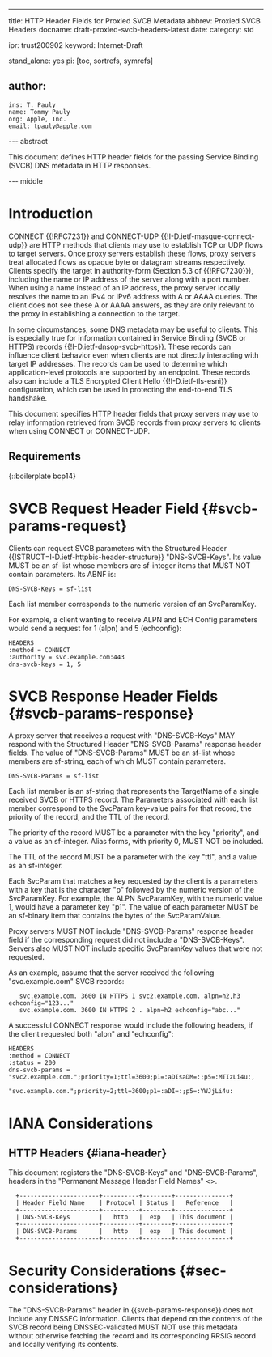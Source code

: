 ---
title: HTTP Header Fields for Proxied SVCB Metadata
abbrev: Proxied SVCB Headers
docname: draft-proxied-svcb-headers-latest
date:
category: std

ipr: trust200902
keyword: Internet-Draft

stand_alone: yes
pi: [toc, sortrefs, symrefs]

author:
 -
    ins: T. Pauly
    name: Tommy Pauly
    org: Apple, Inc.
    email: tpauly@apple.com

--- abstract

This document defines HTTP header fields for the passing Service Binding (SVCB) DNS metadata
in HTTP responses.

--- middle

# Introduction

CONNECT {{!RFC7231}} and CONNECT-UDP {{!I-D.ietf-masque-connect-udp}} are HTTP methods that
clients may use to establish TCP or UDP flows to target servers. Once proxy servers establish
these flows, proxy servers treat allocated flows as opaque byte or datagram streams respectively.
Clients specify the target in authority-form (Section 5.3 of {{!RFC7230}}), including the name or
IP address of the server along with a port number. When using a name instead of an IP address, the
proxy server locally resolves the name to an IPv4 or IPv6 address with A or AAAA queries. The
client does not see these A or AAAA answers, as they are only relevant to the proxy in establishing
a connection to the target.

In some circumstances, some DNS metadata may be useful to clients. This is especially true for
information contained in Service Binding (SVCB or HTTPS) records {{!I-D.ietf-dnsop-svcb-https}}.
These records can influence client behavior even when clients are not directly interacting with
target IP addresses. The records can be used to determine which application-level protocols
are supported by an endpoint. These records also can include a TLS Encrypted Client Hello
{{!I-D.ietf-tls-esni}} configuration, which can be used in protecting the end-to-end TLS handshake.

This document specifies HTTP header fields that proxy servers may use to relay information retrieved
from SVCB records from proxy servers to clients when using CONNECT or CONNECT-UDP.

## Requirements

{::boilerplate bcp14}

# SVCB Request Header Field {#svcb-params-request}

Clients can request SVCB parameters with the Structured Header
{{!STRUCT=I-D.ietf-httpbis-header-structure}} "DNS-SVCB-Keys". Its value MUST
be an sf-list whose members are sf-integer items that MUST NOT contain parameters. Its
ABNF is:

~~~ abnf
DNS-SVCB-Keys = sf-list
~~~

Each list member corresponds to the numeric version of an SvcParamKey.

For example, a client wanting to receive ALPN and ECH Config parameters would
send a request for 1 (alpn) and 5 (echconfig):

~~~ example
HEADERS
:method = CONNECT
:authority = svc.example.com:443
dns-svcb-keys = 1, 5
~~~

# SVCB Response Header Fields {#svcb-params-response}

A proxy server that receives a request with "DNS-SVCB-Keys" MAY respond with
the Structured Header "DNS-SVCB-Params" response header fields. The value of
"DNS-SVCB-Params" MUST be an sf-list whose members are sf-string, each of
which MUST contain parameters.

~~~ abnf
DNS-SVCB-Params = sf-list
~~~

Each list member is an sf-string that represents the TargetName of a single received
SVCB or HTTPS record. The Parameters associated with each list member correspond
to the SvcParam key-value pairs for that record, the priority of the record, and the
TTL of the record.

The priority of the record MUST be a parameter with the key "priority", and a value as an
sf-integer. Alias forms, with priority 0, MUST NOT be included.

The TTL of the record MUST be a parameter with the key "ttl", and a value as an sf-integer.

Each SvcParam that matches a key requested by the client is a parameters with a key
that is the character "p" followed by the numeric version of the SvcParamKey. For example,
the ALPN SvcParamKey, with the numeric value 1, would have a parameter key "p1". The value
of each parameter MUST be an sf-binary item that contains the bytes of the SvcParamValue.

Proxy servers MUST NOT include "DNS-SVCB-Params" response header field if the
corresponding request did not include a "DNS-SVCB-Keys". Servers also MUST NOT include
specific SvcParamKey values that were not requested.

As an example, assume that the server received the following "svc.example.com" SVCB records:

~~~ diagram
   svc.example.com. 3600 IN HTTPS 1 svc2.example.com. alpn=h2,h3 echconfig="123..."
   svc.example.com. 3600 IN HTTPS 2 . alpn=h2 echconfig="abc..."
~~~

A successful CONNECT response would include the following headers, if the client requested both
"alpn" and "echconfig":

~~~ example
HEADERS
:method = CONNECT
:status = 200
dns-svcb-params = "svc2.example.com.";priority=1;ttl=3600;p1=:aDIsaDM=:;p5=:MTIzLi4u:,
                  "svc.example.com.";priority=2;ttl=3600;p1=:aDI=:;p5=:YWJjLi4u:
~~~

# IANA Considerations

## HTTP Headers {#iana-header}

This document registers the "DNS-SVCB-Keys" and "DNS-SVCB-Params",
headers in the "Permanent Message Header Field Names"
<[](https://www.iana.org/assignments/message-headers)>.

~~~
  +----------------------+----------+--------+---------------+
  | Header Field Name    | Protocol | Status |   Reference   |
  +----------------------+----------+--------+---------------+
  | DNS-SVCB-Keys        |   http   |  exp   | This document |
  +----------------------+----------+--------+---------------+
  | DNS-SVCB-Params      |   http   |  exp   | This document |
  +----------------------+----------+--------+---------------+
~~~

# Security Considerations {#sec-considerations}

The "DNS-SVCB-Params" header in {{svcb-params-response}} does not include any DNSSEC information. Clients that
depend on the contents of the SVCB record being DNSSEC-validated MUST NOT use this metadata without
otherwise fetching the record and its corresponding RRSIG record and locally verifying its contents.
